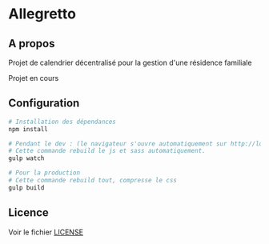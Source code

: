 # Allegretto

## A propos

Projet de calendrier décentralisé pour la gestion d'une résidence familiale

Projet en cours

## Configuration


```bash
# Installation des dépendances
npm install

# Pendant le dev : (le navigateur s'ouvre automatiquement sur http://localhost:3000)
# Cette commande rebuild le js et sass automatiquement.
gulp watch

# Pour la production
# Cette commande rebuild tout, compresse le css 
gulp build
```

## Licence

Voir le fichier [LICENSE](LICENSE)